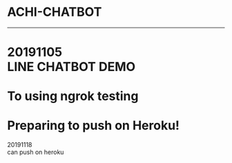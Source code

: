 # ACHI-CHATBOT
--------------
20191105<br>
LINE CHATBOT DEMO<br>  
To using ngrok testing<br>  
Preparing to push on Heroku!<br>
====================================
20191118<br>
can push on heroku
